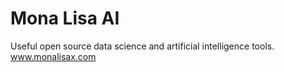 # Mona Lisa AI
Useful open source data science and artificial intelligence tools.
www.monalisax.com
